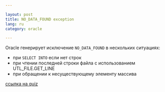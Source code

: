 ```yaml
---

layout: post
title: NO_DATA_FOUND exception 
lang: ru
category: oracle

---
```


Oracle генерирует исключение `NO_DATA_FOUND` в нескольких ситуациях:

* при `SELECT INTO` если нет строк
* при чтении последней строки файла с использованием UTL_FILE.GET_LINE
* при обращении к несуществующему элементу массива

[ссылка на quiz](http://www.plsqlchallenge.com/pls/apex/f?p=10000:PG_PQ_DRILLDOWN:4164756902153718::NO:651:P651_COMP_EVENT_ID,P651_QUIZ_ID:2429,3567&cs=1E556E42F7193ED0DBC29F3DB66AADDB2)
